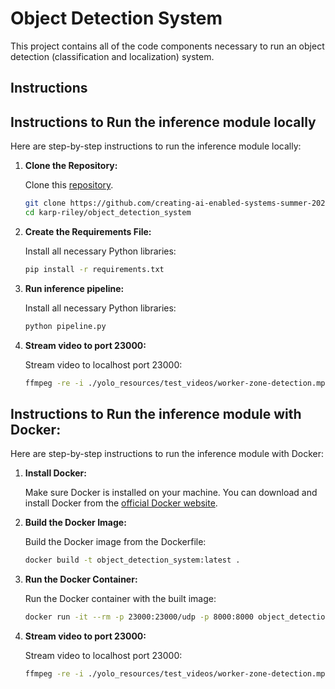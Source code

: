# Object Detection System

This project contains all of the code components necessary to run an object detection (classification and localization) system.

## Instructions

## Instructions to Run the inference module locally

Here are step-by-step instructions to run the inference module locally:

1. **Clone the Repository:**

   Clone this [repository](https://github.com/creating-ai-enabled-systems-summer-2024/karp-riley/tree/main).

   ```sh
   git clone https://github.com/creating-ai-enabled-systems-summer-2024/karp-riley.git
   cd karp-riley/object_detection_system
   ```

2. **Create the Requirements File:**

   Install all necessary Python libraries:

   ```sh
   pip install -r requirements.txt
   ```

3. **Run inference pipeline:**

   Install all necessary Python libraries:

   ```sh
   python pipeline.py
   ```

4. **Stream video to port 23000:**

   Stream video to localhost port 23000:

   ```sh
   ffmpeg -re -i ./yolo_resources/test_videos/worker-zone-detection.mp4 -r 30 -vcodec mpeg4 -f mpegts udp://127.0.0.1:23000
   ```

## Instructions to Run the inference module with Docker:

Here are step-by-step instructions to run the inference module with Docker:

1. **Install Docker:**

   Make sure Docker is installed on your machine. You can download and install Docker from the [official Docker website](https://www.docker.com/products/docker-desktop).

2. **Build the Docker Image:**

   Build the Docker image from the Dockerfile:

   ```sh
   docker build -t object_detection_system:latest .
   ```

3. **Run the Docker Container:**

   Run the Docker container with the built image:

   ```sh
   docker run -it --rm -p 23000:23000/udp -p 8000:8000 object_detection_system
   ```

4. **Stream video to port 23000:**

   Stream video to localhost port 23000:

   ```sh
   ffmpeg -re -i ./yolo_resources/test_videos/worker-zone-detection.mp4 -r 30 -vcodec mpeg4 -f mpegts udp://127.0.0.1:23000
   ```

